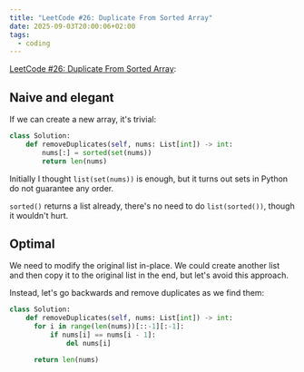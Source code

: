```yaml
---
title: "LeetCode #26: Duplicate From Sorted Array"
date: 2025-09-03T20:00:06+02:00
tags:
  - coding
---
```


[LeetCode #26: Duplicate From Sorted Array](https://leetcode.com/problems/remove-duplicates-from-sorted-array):

## Naive and elegant

If we can create a new array, it's trivial:

```python
class Solution:
    def removeDuplicates(self, nums: List[int]) -> int:
        nums[:] = sorted(set(nums))
        return len(nums)
```

Initially I thought `list(set(nums))` is enough, but it turns out sets in
Python do not guarantee any order.

`sorted()` returns a list already, there's no need to do `list(sorted())`,
though it wouldn't hurt.

## Optimal

We need to modify the original list in-place. We could create another list and
then copy it to the original list in the end, but let's avoid this approach.

Instead, let's go backwards and remove duplicates as we find them:

```python
class Solution:
    def removeDuplicates(self, nums: List[int]) -> int:
      for i in range(len(nums))[::-1][:-1]:
          if nums[i] == nums[i - 1]:
              del nums[i]

      return len(nums)
```
